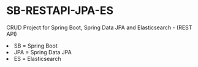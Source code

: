 # SB-RESTAPI-JPA-ES
<p>CRUD Project for Spring Boot, Spring Data JPA and Elasticsearch - (REST API)</p>
<li>SB = Spring Boot</li>
<li>JPA = Spring Data JPA</li>
<li>ES = Elasticsearch</li>
